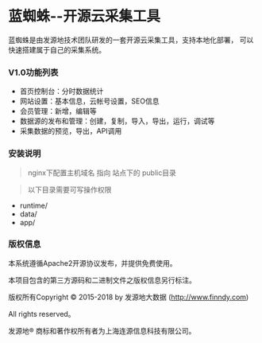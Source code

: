 # 蓝蜘蛛--开源云采集工具

蓝蜘蛛是由发源地技术团队研发的一套开源云采集工具，支持本地化部署， 可以快速搭建属于自己的采集系统。

### V1.0功能列表
- 首页控制台：分时数据统计
- 网站设置：基本信息，云帐号设置，SEO信息
- 会员管理：新增，编辑等
- 数据源的发布和管理：创建，复制，导入，导出，运行，调试等
- 采集数据的预览，导出，API调用

### 安装说明
>nginx下配置主机域名 指向 站点下的 public目录

>以下目录需要可写操作权限

- runtime/
- data/
- app/


### 版权信息

本系统遵循Apache2开源协议发布，并提供免费使用。

本项目包含的第三方源码和二进制文件之版权信息另行标注。

版权所有Copyright © 2015-2018 by 发源地大数据 (http://www.finndy.com)

All rights reserved。

发源地® 商标和著作权所有者为上海连源信息科技有限公司。